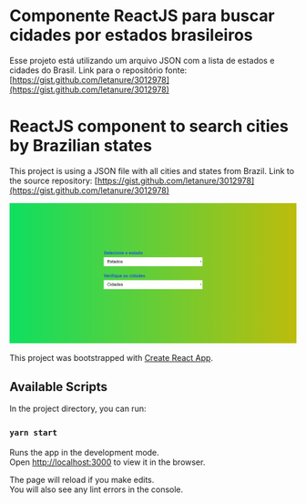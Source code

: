 # Componente ReactJS  para buscar cidades por estados brasileiros

Esse projeto está utilizando um arquivo JSON com a lista de estados e cidades do Brasil. Link para o repositório fonte: [https://gist.github.com/letanure/3012978](https://gist.github.com/letanure/3012978)

# ReactJS component to search cities by Brazilian states

This project is using a JSON file with all cities and states from Brazil. Link to the source repository: [https://gist.github.com/letanure/3012978](https://gist.github.com/letanure/3012978)

![Print](https://github.com/LeonardoPizzoquero/cidades-por-estados-brasil-reactjs/blob/master/public/layout.png)

This project was bootstrapped with [Create React App](https://github.com/facebook/create-react-app).

## Available Scripts

In the project directory, you can run:

### `yarn start`

Runs the app in the development mode.<br />
Open [http://localhost:3000](http://localhost:3000) to view it in the browser.

The page will reload if you make edits.<br />
You will also see any lint errors in the console.
